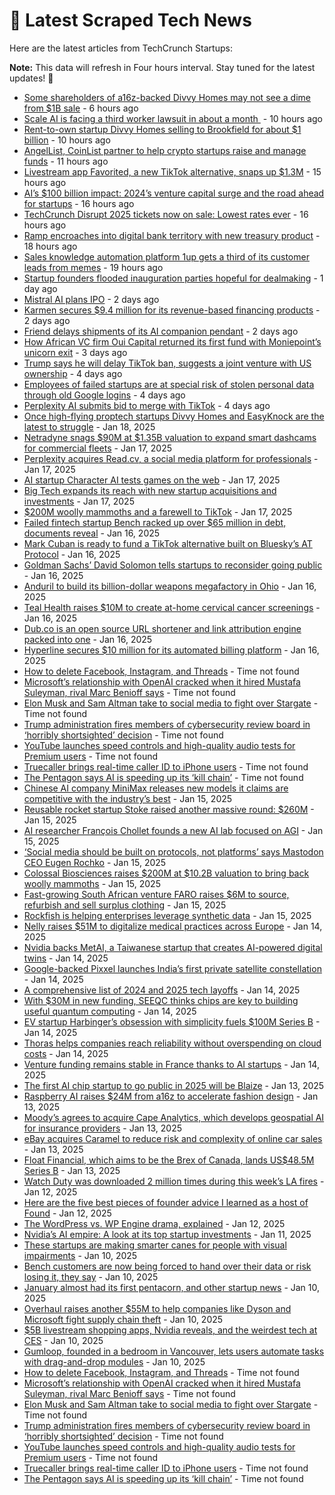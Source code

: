 
# 📰 Latest Scraped Tech News

Here are the latest articles from TechCrunch Startups:

**Note:** This data will refresh in Four hours interval. Stay tuned for the latest updates! 🔄
- [Some shareholders of a16z-backed Divvy Homes may not see a dime from $1B sale](https://techcrunch.com/2025/01/22/some-shareholders-of-a16z-backed-divvy-homes-may-not-see-a-dime-from-1b-sale/) - 6 hours ago
- [Scale AI is facing a third worker lawsuit in about a month ](https://techcrunch.com/2025/01/22/scale-ai-is-facing-a-third-worker-lawsuit-in-about-a-month/) - 10 hours ago
- [Rent-to-own startup Divvy Homes selling to Brookfield for about $1 billion](https://techcrunch.com/2025/01/22/rent-to-own-startup-divvy-homes-selling-to-brookfield-for-about-1-billion/) - 10 hours ago
- [AngelList, CoinList partner to help crypto startups raise and manage funds](https://techcrunch.com/2025/01/22/angellist-coinlist-partner-to-help-crypto-startups-raise-and-manage-funds/) - 11 hours ago
- [Livestream app Favorited, a new TikTok alternative, snaps up $1.3M](https://techcrunch.com/2025/01/22/livestream-app-favorited-a-new-tiktok-alternative-gets-backing-from-a16z/) - 15 hours ago
- [AI’s $100 billion impact: 2024’s venture capital surge and the road ahead for startups](https://techcrunch.com/podcast/ais-100-billion-impact-2024s-venture-capital-surge-and-the-road-ahead-for-startups/) - 16 hours ago
- [TechCrunch Disrupt 2025 tickets now on sale: Lowest rates ever](https://techcrunch.com/2025/01/22/techcrunch-disrupt-2025-tickets-now-on-sale-lowest-rates-ever/) - 16 hours ago
- [Ramp encroaches into digital bank territory with new treasury product](https://techcrunch.com/2025/01/22/ramp-encroaches-into-digital-bank-territory-with-new-treasury-product/) - 18 hours ago
- [Sales knowledge automation platform 1up gets a third of its customer leads from memes](https://techcrunch.com/2025/01/22/sales-knowledge-automation-platform-1up-gets-a-third-of-its-customer-leads-from-memes/) - 19 hours ago
- [Startup founders flooded inauguration parties hopeful for dealmaking](https://techcrunch.com/2025/01/21/startup-founders-flooded-inauguration-parties-hopeful-for-dealmaking/) - 1 day ago
- [Mistral AI plans IPO](https://techcrunch.com/2025/01/21/mistral-ai-plans-ipo/) - 2 days ago
- [Karmen secures $9.4 million for its revenue-based financing products](https://techcrunch.com/2025/01/20/karmen-secures-94-million-for-its-revenue-based-financing-products/) - 2 days ago
- [Friend delays shipments of its AI companion pendant](https://techcrunch.com/2025/01/20/friend-delays-shipments-of-its-ai-companion-pendant/) - 2 days ago
- [How African VC firm Oui Capital returned its first fund with Moniepoint’s unicorn exit](https://techcrunch.com/2025/01/19/oui-capital-return-fund-with-moniepoint-exit/) - 3 days ago
- [Trump says he will delay TikTok ban, suggests a joint venture with US ownership](https://techcrunch.com/2025/01/19/trump-says-he-will-delay-tiktok-ban-suggests-a-joint-venture-with-us-ownership/) - 4 days ago
- [Employees of failed startups are at special risk of stolen personal data through old Google logins](https://techcrunch.com/2025/01/19/employees-of-failed-startups-are-at-special-risk-of-stolen-personal-data-through-old-google-logins/) - 4 days ago
- [Perplexity AI submits bid to merge with TikTok](https://techcrunch.com/2025/01/18/perplexity-ai-submits-bid-to-merge-with-tiktok/) - 4 days ago
- [Once high-flying proptech startups Divvy Homes and EasyKnock are the latest to struggle](https://techcrunch.com/2025/01/18/once-high-flying-proptech-startups-divvy-homes-easyknock-are-the-latest-to-struggle/) - Jan 18, 2025
- [Netradyne snags $90M at $1.35B valuation to expand smart dashcams for commercial fleets](https://techcrunch.com/2025/01/17/netradyne-snags-90m-at-1-25b-valuation-to-expand-smart-dashcams-for-commercial-fleets/) - Jan 17, 2025
- [Perplexity acquires Read.cv, a social media platform for professionals](https://techcrunch.com/2025/01/17/perplexity-acquires-read-cv-a-social-media-platform-for-professionals/) - Jan 17, 2025
- [AI startup Character AI tests games on the web](https://techcrunch.com/2025/01/17/ai-startup-character-ai-tests-games-on-the-web/) - Jan 17, 2025
- [Big Tech expands its reach with new startup acquisitions and investments](https://techcrunch.com/2025/01/17/big-tech-expands-its-reach-with-new-startup-acquisitions-and-investments/) - Jan 17, 2025
- [$200M woolly mammoths and a farewell to TikTok](https://techcrunch.com/podcast/200m-woolly-mammoths-and-a-farewell-to-tiktok/) - Jan 17, 2025
- [Failed fintech startup Bench racked up over $65 million in debt, documents reveal](https://techcrunch.com/2025/01/16/failed-fintech-startup-bench-racked-up-over-65-million-in-debt-documents-reveal/) - Jan 16, 2025
- [Mark Cuban is ready to fund a TikTok alternative built on Bluesky’s AT Protocol](https://techcrunch.com/2025/01/16/mark-cuban-is-ready-to-fund-a-tiktok-alternative-built-on-blueskys-at-protocol/) - Jan 16, 2025
- [Goldman Sachs’ David Solomon tells startups to reconsider going public](https://techcrunch.com/2025/01/16/goldman-sachs-david-solomon-tells-startups-to-reconsider-going-public/) - Jan 16, 2025
- [Anduril to build its billion-dollar weapons megafactory in Ohio](https://techcrunch.com/2025/01/16/anduril-to-build-its-billion-dollar-weapons-megafactory-in-ohio/) - Jan 16, 2025
- [Teal Health raises $10M to create at-home cervical cancer screenings](https://techcrunch.com/2025/01/16/teal-health-raises-10m-to-create-at-home-cervical-cancer-screenings/) - Jan 16, 2025
- [Dub.co is an open source URL shortener and link attribution engine packed into one](https://techcrunch.com/2025/01/16/dub-co-is-an-open-source-url-shortener-and-link-attribution-engine-packed-into-one/) - Jan 16, 2025
- [Hyperline secures $10 million for its automated billing platform](https://techcrunch.com/2025/01/16/hyperline-secures-10-million-for-its-automated-billing-platform/) - Jan 16, 2025
- [How to delete Facebook, Instagram, and Threads](https://techcrunch.com/2025/01/22/how-to-delete-facebook-instagram-and-threads/) - Time not found
- [Microsoft’s relationship with OpenAI cracked when it hired Mustafa Suleyman, rival Marc Benioff says](https://techcrunch.com/2025/01/22/microsofts-relationship-with-openai-cracked-when-it-hired-mustafa-suleyman-rival-marc-benioff-says/) - Time not found
- [Elon Musk and Sam Altman take to social media to fight over Stargate](https://techcrunch.com/2025/01/22/elon-musk-and-sam-altman-take-to-social-media-to-fight-over-stargate/) - Time not found
- [Trump administration fires members of cybersecurity review board in ‘horribly shortsighted’ decision](https://techcrunch.com/2025/01/22/trump-administration-fires-members-of-cybersecurity-review-board-in-horribly-shortsighted-decision/) - Time not found
- [YouTube launches speed controls and high-quality audio tests for Premium users](https://techcrunch.com/2025/01/22/youtube-premium/) - Time not found
- [Truecaller brings real-time caller ID to iPhone users](https://techcrunch.com/2025/01/21/truecaller-brings-real-time-caller-id-to-iphone-users/) - Time not found
- [The Pentagon says AI is speeding up its ‘kill chain’](https://techcrunch.com/2025/01/19/the-pentagon-says-ai-is-speeding-up-its-kill-chain/) - Time not found
- [Chinese AI company MiniMax releases new models it claims are competitive with the industry’s best](https://techcrunch.com/2025/01/15/chinese-ai-company-minimax-releases-new-models-it-claims-are-competitive-with-the-industrys-best/) - Jan 15, 2025
- [Reusable rocket startup Stoke raised another massive round: $260M](https://techcrunch.com/2025/01/15/reusable-rocket-startup-stoke-raised-another-massive-round-260m/) - Jan 15, 2025
- [AI researcher François Chollet founds a new AI lab focused on AGI](https://techcrunch.com/2025/01/15/ai-researcher-francois-chollet-founds-a-new-ai-lab-focused-on-agi/) - Jan 15, 2025
- [‘Social media should be built on protocols, not platforms’ says Mastodon CEO Eugen Rochko](https://techcrunch.com/podcast/social-media-should-be-built-on-protocols-not-platforms-says-mastodon-ceo-eugen-rochko/) - Jan 15, 2025
- [Colossal Biosciences raises $200M at $10.2B valuation to bring back woolly mammoths](https://techcrunch.com/2025/01/15/colossal-biosciences-raises-200m-at-10-2b-valuation-to-bring-back-woolly-mammoths/) - Jan 15, 2025
- [Fast-growing South African venture FARO raises $6M to source, refurbish and sell surplus clothing](https://techcrunch.com/2025/01/15/faro-buys-excess-inventory-and-resells-at-a-discount-to-customers/) - Jan 15, 2025
- [Rockfish is helping enterprises leverage synthetic data](https://techcrunch.com/2025/01/15/rockfish-is-helping-enterprises-leverage-synthetic-data/) - Jan 15, 2025
- [Nelly raises $51M to digitalize medical practices across Europe](https://techcrunch.com/2025/01/14/nelly-raises-51-million-to-digitalize-medical-practices-across-europe/) - Jan 14, 2025
- [Nvidia backs MetAI, a Taiwanese startup that creates AI-powered digital twins](https://techcrunch.com/2025/01/14/nvidia-backs-metai-a-taiwanese-startup-that-creates-ai-powered-digital-twins/) - Jan 14, 2025
- [Google-backed Pixxel launches India’s first private satellite constellation](https://techcrunch.com/2025/01/14/google-backed-pixxel-launches-indias-first-private-satellite-constellation/) - Jan 14, 2025
- [A comprehensive list of 2024 and 2025 tech layoffs](https://techcrunch.com/2025/01/14/tech-layoffs-2024-list/) - Jan 14, 2025
- [With $30M in new funding, SEEQC thinks chips are key to building useful quantum computing](https://techcrunch.com/2025/01/14/with-30-million-in-new-funding-seeqc-thinks-chips-are-key-to-building-useful-quantum-computing/) - Jan 14, 2025
- [EV startup Harbinger’s obsession with simplicity fuels $100M Series B](https://techcrunch.com/2025/01/14/ev-startup-harbingers-obsession-with-simplicity-fuels-100m-series-b/) - Jan 14, 2025
- [Thoras helps companies reach reliability without overspending on cloud costs](https://techcrunch.com/2025/01/14/thoras-helps-companies-reach-reliability-without-overspending-on-cloud-costs/) - Jan 14, 2025
- [Venture funding remains stable in France thanks to AI startups](https://techcrunch.com/2025/01/14/venture-funding-remains-stable-in-france-thanks-to-ai-startups/) - Jan 14, 2025
- [The first AI chip startup to go public in 2025 will be Blaize](https://techcrunch.com/2025/01/13/the-first-ai-chip-startup-to-go-public-in-2025-will-be-blaize/) - Jan 13, 2025
- [Raspberry AI raises $24M from a16z to accelerate fashion design](https://techcrunch.com/2025/01/13/raspberry-ai-raises-24m-from-a16z-to-accelerate-fashion-design/) - Jan 13, 2025
- [Moody’s agrees to acquire Cape Analytics, which develops geospatial AI for insurance providers](https://techcrunch.com/2025/01/13/moodys-agrees-to-acquire-cape-analytics-which-develops-geospatial-ai-for-insurance-providers/) - Jan 13, 2025
- [eBay acquires Caramel to reduce risk and complexity of online car sales](https://techcrunch.com/2025/01/13/ebay-acquires-caramel-to-reduce-risk-and-complexity-of-online-car-sales/) - Jan 13, 2025
- [Float Financial, which aims to be the Brex of Canada, lands US$48.5M Series B](https://techcrunch.com/2025/01/13/float-financial-which-aims-to-be-the-brex-of-canada-lands-us48-5m-series-b/) - Jan 13, 2025
- [Watch Duty was downloaded 2 million times during this week’s LA fires](https://techcrunch.com/2025/01/12/watch-duty-was-downloaded-2-million-times-during-this-weeks-la-fires/) - Jan 12, 2025
- [Here are the five best pieces of founder advice I learned as a host of Found](https://techcrunch.com/2025/01/12/heres-the-five-best-pieces-of-founder-advice-i-learned-as-a-host-of-found/) - Jan 12, 2025
- [The WordPress vs. WP Engine drama, explained](https://techcrunch.com/2025/01/12/wordpress-vs-wp-engine-drama-explained/) - Jan 12, 2025
- [Nvidia’s AI empire: A look at its top startup investments](https://techcrunch.com/2025/01/11/nvidias-ai-empire-a-look-at-its-top-startup-investments/) - Jan 11, 2025
- [These startups are making smarter canes for people with visual impairments](https://techcrunch.com/2025/01/10/these-startups-are-making-smarter-canes-for-people-with-visual-impairments/) - Jan 10, 2025
- [Bench customers are now being forced to hand over their data or risk losing it, they say](https://techcrunch.com/2025/01/10/bench-customers-are-now-being-forced-to-hand-over-their-data-or-risk-losing-it-they-say/) - Jan 10, 2025
- [January almost had its first pentacorn, and other startup news](https://techcrunch.com/2025/01/10/january-almost-had-its-first-pentacorn-and-other-startup-news/) - Jan 10, 2025
- [Overhaul raises another $55M to help companies like Dyson and Microsoft fight supply chain theft](https://techcrunch.com/2025/01/10/overhaul-keeps-tabs-on-cargo-for-customers-like-microsoft-and-dyson/) - Jan 10, 2025
- [$5B livestream shopping apps, Nvidia reveals, and the weirdest tech at CES](https://techcrunch.com/podcast/5b-livestream-shopping-apps-nvidia-reveals-and-the-weirdest-tech-at-ces/) - Jan 10, 2025
- [Gumloop, founded in a bedroom in Vancouver, lets users automate tasks with drag-and-drop modules](https://techcrunch.com/2025/01/10/gumloop-founded-in-a-bedroom-in-vancouver-lets-users-automate-tasks-with-drag-and-drop-modules/) - Jan 10, 2025
- [How to delete Facebook, Instagram, and Threads](https://techcrunch.com/2025/01/22/how-to-delete-facebook-instagram-and-threads/) - Time not found
- [Microsoft’s relationship with OpenAI cracked when it hired Mustafa Suleyman, rival Marc Benioff says](https://techcrunch.com/2025/01/22/microsofts-relationship-with-openai-cracked-when-it-hired-mustafa-suleyman-rival-marc-benioff-says/) - Time not found
- [Elon Musk and Sam Altman take to social media to fight over Stargate](https://techcrunch.com/2025/01/22/elon-musk-and-sam-altman-take-to-social-media-to-fight-over-stargate/) - Time not found
- [Trump administration fires members of cybersecurity review board in ‘horribly shortsighted’ decision](https://techcrunch.com/2025/01/22/trump-administration-fires-members-of-cybersecurity-review-board-in-horribly-shortsighted-decision/) - Time not found
- [YouTube launches speed controls and high-quality audio tests for Premium users](https://techcrunch.com/2025/01/22/youtube-premium/) - Time not found
- [Truecaller brings real-time caller ID to iPhone users](https://techcrunch.com/2025/01/21/truecaller-brings-real-time-caller-id-to-iphone-users/) - Time not found
- [The Pentagon says AI is speeding up its ‘kill chain’](https://techcrunch.com/2025/01/19/the-pentagon-says-ai-is-speeding-up-its-kill-chain/) - Time not found